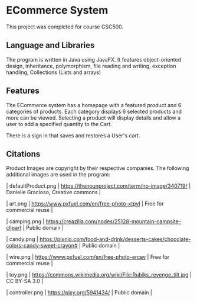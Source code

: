 # ECommerce System
This project was completed for course CSC500. 

## Language and Libraries
The program is written in Java using JavaFX. It features object-oriented design, inheritance, polymorphism, file reading and writing, exception handling, Collections (Lists and arrays)

## Features
The ECommerce system has a homepage with a featured product and 6 categories of products. Each category displays 6 selected products and more can be viewed. Selecting a product will display details and allow a user to add a specified quantity to the Cart.

There is a sign in that saves and restores a User's cart. 

## Citations
Product Images are copyright by their respective companies. The following additional images are used in the program:


| defaultProduct.png | https://thenounproject.com/term/no-image/340719/  | Danielle Gracioso, Creative commons |

| art.png | https://www.pxfuel.com/en/free-photo-xtpvl | Free for commercial reuse |

| camping.png | https://creazilla.com/nodes/25128-mountain-campsite-clipart  |  Public domain |

| candy.png | https://pixnio.com/food-and-drink/desserts-cakes/chocolate-colors-candy-sweet-crayon# | Public domain |

| wire.png | https://www.pxfuel.com/en/free-photo-ercev | Free for commercial reuse |

| toy.png | https://commons.wikimedia.org/wiki/File:Rubiks_revenge_tilt.jpg  | CC BY-SA 3.0 |

| controller.png | https://pixy.org/5941434/ | Public domain |


